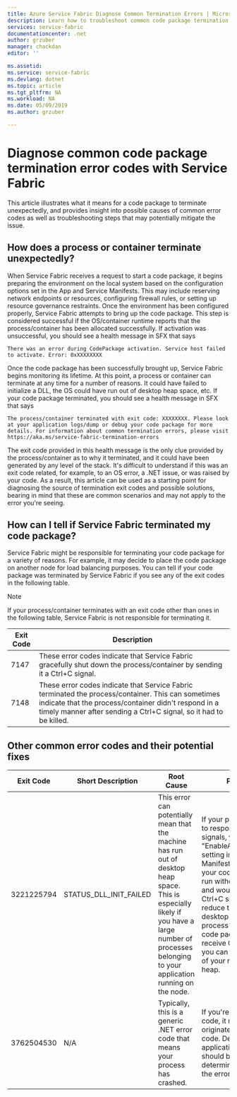 ```yaml
---
title: Azure Service Fabric Diagnose Common Termination Errors | Microsoft Docs
description: Learn how to troubleshoot common code package termination errors with Azure Service Fabric
services: service-fabric
documentationcenter: .net
author: grzuber
manager: chackdan
editor: ''

ms.assetid:
ms.service: service-fabric
ms.devlang: dotnet
ms.topic: article
ms.tgt_pltfrm: NA
ms.workload: NA
ms.date: 05/09/2019
ms.author: grzuber

---
```


# Diagnose common code package termination error codes with Service Fabric

This article illustrates what it means for a code package to terminate unexpectedly, and provides insight into possible causes of common error codes as well as troubleshooting steps that may potentially mitigate the issue.

## How does a process or container terminate unexpectedly?

When Service Fabric receives a request to start a code package, it begins preparing the environment on the local system based on the configuration options set in the App and Service Manifests. This may include reserving network endpoints or resources, configuring firewall rules, or setting up resource governance restraints. Once the environment has been configured properly, Service Fabric attempts to bring up the code package. This step is considered successful if the OS/container runtime reports that the process/container has been allocated successfully. If activation was unsuccessful, you should see a health message in SFX that says

```
There was an error during CodePackage activation. Service host failed to activate. Error: 0xXXXXXXXX
```

Once the code package has been successfully brought up, Service Fabric begins monitoring its lifetime. At this point, a process or container can terminate at any time for a number of reasons. It could have failed to initialize a DLL, the OS could have run out of desktop heap space, etc. If your code package terminated, you should see a health message in SFX that says

```
The process/container terminated with exit code: XXXXXXXX. Please look at your application logs/dump or debug your code package for more details. For information about common termination errors, please visit https://aka.ms/service-fabric-termination-errors
```

The exit code provided in this health message is the only clue provided by the process/container as to why it terminated, and it could have been generated by any level of the stack. It's difficult to understand if this was an exit code related, for example, to an OS error, a .NET issue, or was raised by your code. As a result, this article can be used as a starting point for diagnosing the source of termination exit codes and possible solutions, bearing in mind that these are common scenarios and may not apply to the error you're seeing.

## How can I tell if Service Fabric terminated my code package?

Service Fabric might be responsible for terminating your code package for a variety of reasons. For example, it may decide to place the code package on another node for load balancing purposes. You can tell if your code package was terminated by Service Fabric if you see any of the exit codes in the following table.

>[!NOTE]
> If your process/container terminates with an exit code other than ones in the following table, Service Fabric is not responsible for terminating it.

Exit Code | Description
--------- | -----------
7147 | These error codes indicate that Service Fabric gracefully shut down the process/container by sending it a Ctrl+C signal.
7148 | These error codes indicate that Service Fabric terminated the process/container. This can sometimes indicate that the process/container didn't respond in a timely manner after sending a Ctrl+C signal, so it had to be killed.


## Other common error codes and their potential fixes

Exit Code | Short Description | Root Cause | Potential Fix
---------- | ----------------- | ---------- | -------------
3221225794 | STATUS_DLL_INIT_FAILED | This error can potentially mean that the machine has run out of desktop heap space. This is especially likely if you have a large number of processes belonging to your application running on the node. | If your program wasn't built to respond to Ctrl+C signals, you can enable the "EnableActivateNoWindow" setting in the Cluster Manifest. This would mean your code package would run without a GUI window and would not receive Ctrl+C signals, but would reduce the amount of desktop heap space each process consumes. If your code package needs to receive Ctrl+C signals, then you can increase the size of your node's desktop heap.
3762504530 | N/A | Typically, this is a generic .NET error code that means your process has crashed. | If you're seeing this exit code, it most likely originated from your .NET code. Debugging your application logs or dump should be the first step to determining what caused the error.